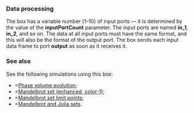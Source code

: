 ### Data processing

The box has a variable number (1&ndash;10) of input ports &mdash; it is determined by the value of the **inputPortCount** parameter.
The input ports are named **in_1**, **in_2**, and so on.
The data at all input ports must have the same format, and this will also be the format of the output port.
The box sends each input data frame to port **output** as soon as it receives it.

### See also

See the following simulations using this box:
- =[Phase volume evolution](/editor?sim=z%2Fsimple-pendulum-phase-volume-evolution);
- =[Mandelbrot set (enhanced, color-1)](/editor?sim=mandelbrot-enhanced-color-1);
- =[Mandelbrot set limit points](/editor?sim=mandelbrot-lim-points);
- =[Mandelbrot and Julia sets](/editor?sim=mandelbrot-and-julia).
